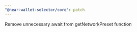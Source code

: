 ```yaml
---
"@near-wallet-selector/core": patch
---
```


Remove unnecessary await from getNetworkPreset function
